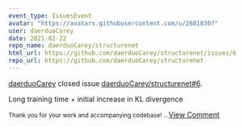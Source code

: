 ```yaml
---
event_type: IssuesEvent
avatar: "https://avatars.githubusercontent.com/u/2681830?"
user: daerduoCarey
date: 2021-02-22
repo_name: daerduoCarey/structurenet
html_url: https://github.com/daerduoCarey/structurenet/issues/6
repo_url: https://github.com/daerduoCarey/structurenet
---
```


<a href='https://github.com/daerduoCarey' target='_blank'>daerduoCarey</a> closed issue <a href='https://github.com/daerduoCarey/structurenet/issues/6' target='_blank'>daerduoCarey/structurenet#6</a>.

<p>Long training time + initial increase in KL divergence</p><small>Thank you for your work and accompanying codebase!...</small><a href='https://github.com/daerduoCarey/structurenet/issues/6' target='_blank'>View Comment</a>
